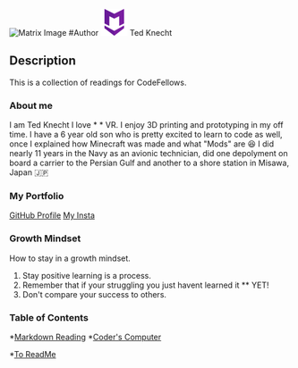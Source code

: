 ![Matrix Image](https://www.teahub.io/photos/full/88-880248_cypher-matrix-computer.jpg "Matrix Image")
#Author ![alt text](https://github.com/adam-p/markdown-here/raw/master/src/common/images/icon48.png "not my logo")
Ted Knecht

##  Description
This is a collection of readings for CodeFellows.

###  About me
I am Ted Knecht I love * * VR. I enjoy 3D printing and prototyping in my off time. I have a 6 year old son who is pretty excited to learn to code as well, once I explained how Minecraft was made and what "Mods" are :laughing:
I did nearly 11 years in the Navy as an avionic technician, did one depolyment on board a carrier to the Persian Gulf and another to a shore station in Misawa, Japan :jp:

###  My Portfolio

[GitHub Profile](https://github.com/Ritzoosk)
[My Insta](https://www.instagram.com/arbor_and_ore/?hl=en)


###  Growth Mindset
How to stay in a  growth mindset.

1.  Stay positive learning is a process.
2.  Remember that if your struggling you just havent learned it ** YET!
3.  Don't compare your success to others.

### Table of Contents

*[Markdown Reading](markdown.md) 
*[Coder's Computer](Coders_Computer)

*[To ReadMe](https://github.com/Ritzoosk/reading-notes)


